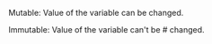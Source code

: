 Mutable:
  Value of the variable can be changed.
  
Immutable:
  Value of the variable can't be # changed.
